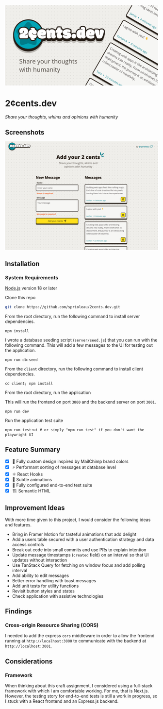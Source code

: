 ![Social Card][social-card-url]

# 2¢cents.dev

_Share your thoughts, whims and opinions with humanity_

## Screenshots

![Homepage Screenshot][homepage-screenshot-url]

## Installation

### System Requirements

[Node.js](https://nodejs.org/en/download) version 18 or later

Clone this repo

```bash
git clone https://github.com/sprioleau/2cents.dev.git
```

From the root directory, run the following command to install server dependencies.

```shell
npm install
```

I wrote a database seeding script (`server/seed.js`) that you can run with the following command. This will add a few messages to the UI for testing out the application.

```shell
npm run db:seed
```

From the `client` directory, run the following command to install client dependencies.

```shell
cd client; npm install
```

From the root directory, run the application

This will run the frontend on port `3000` and the backend server on port `3001`.

```shell
npm run dev
```

Run the application test suite

```shell
npm run test:ui # or simply "npm run test" if you don't want the playwright UI
```

## Feature Summary

- [x] 🎨 Fully custom design inspired by MailChimp brand colors
- [x] ⚡️ Performant sorting of messages at database level
- [x] ⚛️ React Hooks
- [x] 💫 Subtle animations
- [x] 🧪 Fully configured end-to-end test suite
- [x] 🏗️ Semantic HTML

## Improvement Ideas

With more time given to this project, I would consider the following ideas and features.

- Bring in Framer Motion for tasteful animations that add delight
- Add a users table secured with a user authentication strategy and data access controls
- Break out code into small commits and use PRs to explain intention
- Update message timestamps (`created` field) on an interval so that UI updates without interaction
- Use TanStack Query for fetching on window focus and add polling interval
- Add ability to edit messages
- Better error handling with toast messages
- Add unit tests for utility functions
- Revisit button styles and states
- Check application with assistive technologies

## Findings

### Cross-origin Resource Sharing (CORS)

I needed to add the express `cors` middleware in order to allow the frontend running at `http://localhost:3000` to communicate with the backend at `http://localhost:3001`.

## Considerations

### Framework

When thinking about this craft assignment, I considered using a full-stack framework with which I am comfortable working. For me, that is Next.js. However, the testing story for end-to-end tests is still a work in progress, so I stuck with a React frontend and an Express.js backend.

<!-- Project Details -->

[social-card-url]: https://github.com/sprioleau/2cents.dev/blob/main/client/public/images/social-card.png?raw=true "Social Card"
[homepage-screenshot-url]: https://github.com/sprioleau/2cents.dev/blob/main/client/public/images/homepage-screenshot.png?raw=true "Homepage Screenshot"
